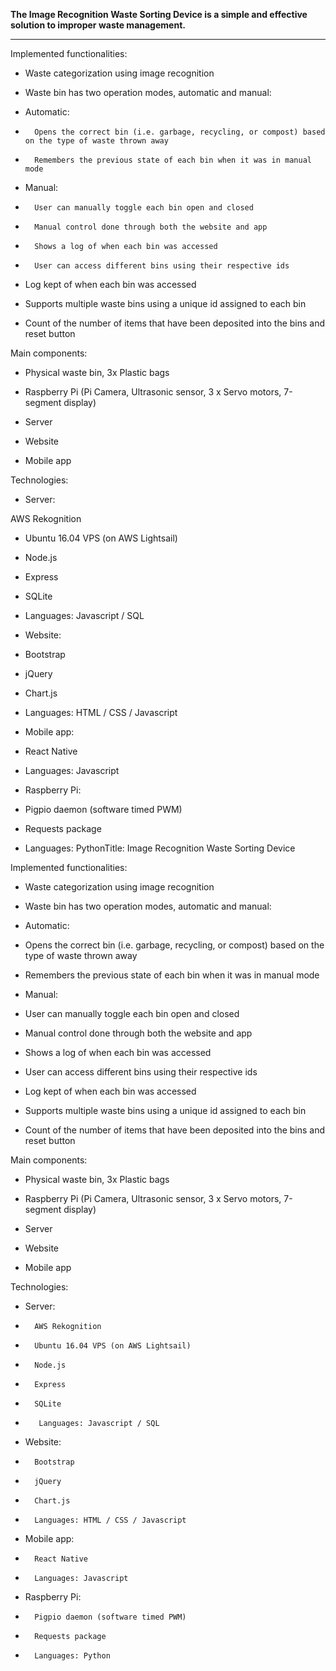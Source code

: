 
**The Image Recognition Waste Sorting Device is a simple and effective solution to improper waste management.**


----------


Implemented functionalities:

-   Waste categorization using image recognition
    
-   Waste bin has two operation modes, automatic and manual:
    

-   Automatic:
    

-   	Opens the correct bin (i.e. garbage, recycling, or compost) based on the type of waste thrown away
    
-   	Remembers the previous state of each bin when it was in manual mode
    

-   Manual:
    

-  	 	User can manually toggle each bin open and closed
    
-   	Manual control done through both the website and app
    
-   	Shows a log of when each bin was accessed
    
-   	User can access different bins using their respective ids
    

-   Log kept of when each bin was accessed
    
-   Supports multiple waste bins using a unique id assigned to each bin
    
-   Count of the number of items that have been deposited into the bins and reset button
    

  

Main components:

-   Physical waste bin, 3x Plastic bags
    
-   Raspberry Pi (Pi Camera, Ultrasonic sensor, 3 x Servo motors, 7-segment display)
    
-   Server
    
-   Website
    
-   Mobile app
    

  

Technologies:

-   Server:
    

AWS Rekognition
    
-   Ubuntu 16.04 VPS (on AWS Lightsail)
    
-   Node.js
    
-   Express
    
-   SQLite
    
-   Languages: Javascript / SQL
    

-   Website:
    

-   Bootstrap
    
-   jQuery
    
-   Chart.js
    
-   Languages: HTML / CSS / Javascript
    

-   Mobile app:
    

-   React Native
    
-   Languages: Javascript
    

-   Raspberry Pi:
    

-   Pigpio daemon (software timed PWM)
    
-   Requests package
    
-   Languages: PythonTitle: Image Recognition Waste Sorting Device

  

Implemented functionalities:

-   Waste categorization using image recognition
    
-   Waste bin has two operation modes, automatic and manual:
    

-   Automatic:
    

-   Opens the correct bin (i.e. garbage, recycling, or compost) based on the type of waste thrown away
    
-   Remembers the previous state of each bin when it was in manual mode
    

-   Manual:
    

-   User can manually toggle each bin open and closed
    
-   Manual control done through both the website and app
    
-   Shows a log of when each bin was accessed
    
-   User can access different bins using their respective ids
    

-   Log kept of when each bin was accessed
    
-   Supports multiple waste bins using a unique id assigned to each bin
    
-   Count of the number of items that have been deposited into the bins and reset button
    

  

Main components:

-   Physical waste bin, 3x Plastic bags
    
-   Raspberry Pi (Pi Camera, Ultrasonic sensor, 3 x Servo motors, 7-segment display)
    
-   Server
    
-   Website
    
-   Mobile app
    

  

Technologies:

-   Server:
    

-   	AWS Rekognition
    
-   	Ubuntu 16.04 VPS (on AWS Lightsail)
    
-   	Node.js
    
-   	Express
    
-   	SQLite
    
-  		 Languages: Javascript / SQL
    

-   Website:
    

-   	Bootstrap
    
-   	jQuery
    
-   	Chart.js
    
-   	Languages: HTML / CSS / Javascript
    

-   Mobile app:
    

-   	React Native
    
-   	Languages: Javascript
    

-   Raspberry Pi:
    

-   	Pigpio daemon (software timed PWM)
    
-   	Requests package
    
-   	Languages: Python


